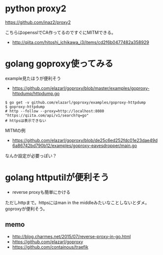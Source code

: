 # python proxy2

https://github.com/inaz2/proxy2

こちらはopensslでCA作ってるのですぐにMITMできる。

- http://qiita.com/hitoshi_ichikawa_i3/items/cd2f6b0477482a358929

# golang goproxy使ってみる

example見たほうが便利そう

- https://github.com/elazarl/goproxy/blob/master/examples/goproxy-httpdump/httpdump.go

```
$ go get -v github.com/elazarl/goproxy/examples/goproxy-httpdump
$ goproxy-httpdump
# http --follow --proxy=http://localhost:8080 "https://qiita.com/api/v1/search?q=go"
# httpsは表示できない
```

MITMの例

- https://github.com/elazarl/goproxy/blob/de25c6ed252fdc01e23dae49d6a86742bd790b12/examples/goproxy-eavesdropper/main.go

なんか設定が必要っぽい？

# golang httputilが便利そう

- reverse proxyも簡単にかける

ただしhttpまで。httpsにはman in the middleみたいなことしないとダメ。goproxyが便利そう。

## memo

- http://blog.charmes.net/2015/07/reverse-proxy-in-go.html
- https://github.com/elazarl/goproxy
- https://github.com/containous/traefik
